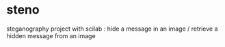 # steno
steganography project with scilab : hide a message in an image / retrieve a hidden message from an image
